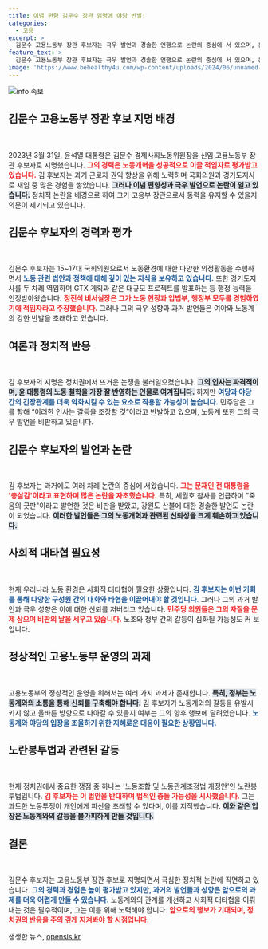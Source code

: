 ```yaml
---
title: 이념 편향 김문수 장관 임명에 야당 반발!
categories:
  - 고용
excerpt: >
  김문수 고용노동부 장관 후보자는 극우 발언과 경솔한 언행으로 논란의 중심에 서 있으며, 문재인 전 대통령을 비난해온 이력이 파격 인사로 받아들여지고 있다. 특히, 노동개혁을 위한 사회적 대타협이 절실한 시점에서 그의 지명은 정국 혼란을 더욱 격화시킬 것으로 우려된다.
feature_text: >
  김문수 고용노동부 장관 후보자는 극우 발언과 경솔한 언행으로 논란의 중심에 서 있으며, 문재인 전 대통령을 비난해온 이력이 파격 인사로 받아들여지고 있다. 특히, 노동개혁을 위한 사회적 대타협이 절실한 시점에서 그의 지명은 정국 혼란을 더욱 격화시킬 것으로 우려된다.
image: 'https://www.behealthy4u.com/wp-content/uploads/2024/06/unnamed-file.png'
---
```


<p><img src="https://www.behealthy4u.com/wp-content/uploads/2024/06/unnamed-file.png" alt="info 속보" /></p>

<h2 data-ke-size="size26">김문수 고용노동부 장관 후보 지명 배경</h2>

<p data-ke-size="size16">&nbsp;</p> 

<p>2023년 3월 31일, 윤석열 대통령은 김문수 경제사회노동위원장을 신임 고용노동부 장관 후보자로 지명했습니다. <b><span style="color: #ee2323;">그의 경력은 노동개혁을 성공적으로 이끌 적임자로 평가받고 있습니다.</span></b> 김 후보자는 과거 근로자 권익 향상을 위해 노력하며 국회의원과 경기도지사로 재임 중 많은 경험을 쌓았습니다. <b><span style="background-color: #21538527;">그러나 이념 편향성과 극우 발언으로 논란이 일고 있습니다.</span></b> 정치적 논란을 배경으로 하여 그가 고용부 장관으로서 동력을 유지할 수 있을지 의문이 제기되고 있습니다. </p>

<h2 data-ke-size="size26">김문수 후보자의 경력과 평가</h2>

<p data-ke-size="size16">&nbsp;</p> 

<p>김문수 후보자는 15~17대 국회의원으로서 노동환경에 대한 다양한 의정활동을 수행하면서 <b><span style="color: #1a5490;">노동 관련 법안과 정책에 대해 깊이 있는 지식을 보유하고 있습니다.</span></b> 또한 경기도지사를 두 차례 역임하며 GTX 계획과 같은 대규모 프로젝트를 발표하는 등 행정 능력을 인정받아왔습니다. <b><span style="color: #ee2323;">정진석 비서실장은 그가 노동 현장과 입법부, 행정부 모두를 경험하였기에 적임자라고 주장했습니다.</span></b> 그러나 그의 극우 성향과 과거 발언들은 여야와 노동계의 강한 반발을 초래하고 있습니다. </p>

<h2 data-ke-size="size26">여론과 정치적 반응</h2>

<p data-ke-size="size16">&nbsp;</p> 

<p>김 후보자의 지명은 정치권에서 뜨거운 논쟁을 불러일으켰습니다. <b><span style="background-color: #21538527;">그의 인사는 파격적이며, 윤 대통령의 노동 철학을 가장 잘 반영하는 인물로 여겨집니다.</span></b> 하지만 <b><span style="color: #1a5490;">여당과 야당 간의 긴장관계를 더욱 악화시킬 수 있는 요소로 작용할 가능성이 높습니다.</span></b> 민주당은 그를 향해 “이러한 인사는 갈등을 조장할 것”이라고 반발하고 있으며, 노동계 또한 그의 극우 발언을 비판하고 있습니다. </p>

<h2 data-ke-size="size26">김문수 후보자의 발언과 논란</h2>

<p data-ke-size="size16">&nbsp;</p> 

<p>김 후보자는 과거에도 여러 차례 논란의 중심에 서왔습니다. <b><span style="color: #ee2323;">그는 문재인 전 대통령을 '총살감'이라고 표현하며 많은 논란을 자초했습니다.</span></b> 특히, 세월호 참사를 언급하며 "죽음의 굿판"이라고 발언한 것은 비판을 받았고, 강원도 산불에 대한 경솔한 발언도 논란이 되었습니다. <b><span style="background-color: #21538527;">이러한 발언들은 그의 노동개혁과 관련된 신뢰성을 크게 훼손하고 있습니다.</span></b> </p>

<h2 data-ke-size="size26">사회적 대타협 필요성</h2>

<p data-ke-size="size16">&nbsp;</p> 

<p>현재 우리나라 노동 환경은 사회적 대타협이 필요한 상황입니다. <b><span style="color: #1a5490;">김 후보자는 이번 기회를 통해 다양한 구성원 간의 대화와 타협을 이끌어내야 할 것입니다.</span></b> 그러나 그의 과거 발언과 극우 성향은 이에 대한 신뢰를 저버리고 있습니다. <b><span style="color: #ee2323;">민주당 의원들은 그의 자질을 문제 삼으며 비판의 날을 세우고 있습니다.</span></b> 노조와 정부 간의 갈등이 심화될 가능성도 커 보입니다. </p>

<h2 data-ke-size="size26">정상적인 고용노동부 운영의 과제</h2>

<p data-ke-size="size16">&nbsp;</p> 

<p>고용노동부의 정상적인 운영을 위해서는 여러 가지 과제가 존재합니다. <b><span style="background-color: #21538527;">특히, 정부는 노동계와의 소통을 통해 신뢰를 구축해야 합니다.</span></b> 김 후보자가 노동계와의 갈등을 유발시키지 않고 올바른 방향으로 나아갈 수 있을지 여부는 그의 향후 행보에 달려있습니다. <b><span style="color: #1a5490;">노동계와 야당의 입장을 조율하기 위한 지혜로운 대응이 필요한 상황입니다.</span></b> </p>

<h2 data-ke-size="size26">노란봉투법과 관련된 갈등</h2>

<p data-ke-size="size16">&nbsp;</p> 

<p>현재 정치권에서 중요한 쟁점 중 하나는 '노동조합 및 노동관계조정법 개정안'인 노란봉투법입니다. <b><span style="color: #ee2323;">김 후보자는 이 법안을 반대하며 법적인 충돌 가능성을 시사했습니다.</span></b> 그는 과도한 노동투쟁이 개인에게 파산을 초래할 수 있다며, 이를 지적했습니다. <b><span style="background-color: #21538527;">이와 같은 입장은 노동계와의 갈등을 불가피하게 만들 것입니다.</span></b> </p>

<h2 data-ke-size="size26">결론</h2>

<p data-ke-size="size16">&nbsp;</p> 

<p>김문수 후보자는 고용노동부 장관 후보로 지명되면서 극심한 정치적 논란에 직면하고 있습니다. <b><span style="color: #1a5490;">그의 경력과 경험은 높이 평가받고 있지만, 과거의 발언들과 성향은 앞으로의 과제를 더욱 어렵게 만들 수 있습니다.</span></b> 노동계와의 관계를 개선하고 사회적 대타협을 이뤄내는 것은 필수적이며, 그는 이를 위해 노력해야 합니다. <b><span style="color: #ee2323;">앞으로의 행보가 기대되며, 정치권의 반응을 주의 깊게 지켜봐야 할 시점입니다.</span></b></p>
생생한 뉴스, <a href="https://opensis.kr" rel="dofollow">opensis.kr</a>


